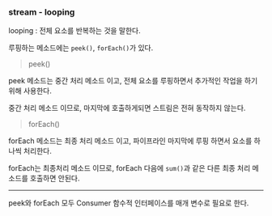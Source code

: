 ### stream - looping

looping : 전체 요소를 반복하는 것을 말한다.

루핑하는 메소드에는 `peek()`, `forEach()`가 있다.

> peek()

peek 메소드는 중간 처리 메소드 이고, 전체 요소를 루핑하면서 추가적인 작업을 하기 위해 사용한다.

중간 처리 메소드 이므로, 마지막에 호출하게되면 스트림은 전혀 동작하지 않는다.

> forEach()

forEach 메소드는 최종 처리 메소드 이고, 파이프라인 마지막에 루핑 하면서 요소를 하나씩 처리한다.

forEach는 최종처리 메소드 이므로, forEach 다음에 `sum()`과 같은 다른 최종 처리 메소드를 호출하면 안된다.

---

peek와 forEach 모두 Consumer 함수적 인터페이스를 매개 변수로 필요로 한다.